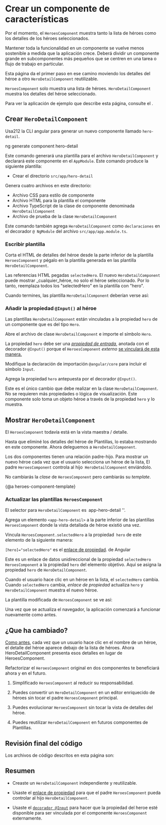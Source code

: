 # Crear un componente de características

Por el momento, el `HeroesComponent` muestra tanto la lista de héroes como los detalles de los héroes seleccionados.

Mantener toda la funcionalidad en un componente se vuelve menos sostenible a medida que la aplicación crece.
Deberá dividir un componente grande en subcomponentes más pequeños que se centren en una tarea o flujo de trabajo en particular.

Esta página da el primer paso en ese camino moviendo los detalles del héroe a otro `HeroDetailComponent` reutilizable.

`HeroesComponent` solo muestra una lista de héroes.
`HeroDetailComponent` muestra los detalles del héroe seleccionado. 

<div class="alert is-helpful">
Para ver la aplicación de ejemplo que describe esta página, consulte el <live-example></live-example>.

</div>

## Crear `HeroDetailComponent`

Usa212 la CLI angular para generar un nuevo componente llamado `hero-detail`.

<code-example language="sh" class="code-shell">
  ng generate component hero-detail
</code-example>

Este comando generará una plantilla para el archivo `HeroDetailComponent` y declarará este componente en el `AppModule`.
Este comando produce la siguiente plantilla:

* Crear el directorio `src/app/hero-detail`

Genera cuatro archivos en este directorio:

* Archivo CSS para estilo de componente
* Archivo HTML para la plantilla el componente 
* Archivo TypeScript de la clase de componente denominada `HeroDetailComponent`
* Archivo de prueba de la clase `HeroDetailComponent`

Este comando también agrega `HeroDetailComponent` como `declaraciones` en el decorador `@ NgModule` del archivo `src/app/app.module.ts`.


### Escribir plantilla

Corta el HTML de detalles del héroe desde la parte inferior de la plantilla `HeroesComponent` y pégalo en la plantilla generada en las plantilla `HeroDetailComponent`.

Las referencias HTML pegadas `selectedHero`.
El nuevo `HeroDetailComponent` puede mostrar _cualquier_héroe, no solo el héroe seleccionado.
Por lo tanto, reemplaza todos los "selectedHero" en la plantilla con "hero".

Cuando termines, las plantilla `HeroDetailComponent` deberían verse así:

<code-example path="toh-pt3/src/app/hero-detail/hero-detail.component.html" header="src/app/hero-detail/hero-detail.component.html"></code-example>

### Añadir la propiedad `@Input()` al héroe 

Las plantillas `HeroDetailComponent` están vinculadas a la propiedad `hero` de un componente que es del tipo `Hero`.

Abre el archivo de clase `HeroDetailComponent` e importe el símbolo `Hero`.

<code-example path="toh-pt3/src/app/hero-detail/hero-detail.component.ts" 
region="import-hero" header="src/app/hero-detail/hero-detail.component.ts (import Hero)">
</code-example>

La propiedad `hero` debe ser una [_propiedad de entrada_](guide/template-syntax#inputs-outputs " Input and Output properties"), anotada con el decorador `@Input()` porque el `HeroesComponent` _externo_ [se vinculará de esta manera.](#heroes-component-template)

<code-example path="toh-pt3/src/app/heroes/heroes.component.html" region="hero-detail-binding">
</code-example>

Modifique la declaración de importación `@angular/core` para incluir el símbolo `Input`.

<code-example path="toh-pt3/src/app/hero-detail/hero-detail.component.ts" region="import-input" header="src/app/hero-detail/hero-detail.component.ts (import Input)"></code-example>

Agrega la propiedad `hero` antepuesta por el decorador `@Input()`.

<code-example path="toh-pt3/src/app/hero-detail/hero-detail.component.ts" header="src/app/hero-detail/hero-detail.component.ts" region="input-hero"></code-example>

Este es el único cambio que debe realizar en la clase `HeroDetailComponent`.
No se requieren más propiedades o lógica de visualización.
Este componente solo toma un objeto héroe a través de la propiedad `hero` y lo muestra.

## Mostrar `HeroDetailComponent`

El `HeroesComponent` todavía está en la vista maestra / detalle.

Hasta que eliminé los detalles del héroe de Plantillas, lo estaba mostrando en este componente. Ahora deleguemos a `HeroDetailComponent`.

Los dos componentes tienen una relación padre-hijo.
Para mostrar un nuevo héroe cada vez que el usuario selecciona un héroe de la lista,
El padre `HeroesComponent` controla al hijo` HeroDetailComponent` enviándolo.

No cambiarás la _clase_ de `HeroesComponent` pero cambiarás su _template_.

{@a heroes-component-template}

### Actualizar las plantillas `HeroesComponent`

El selector para `HeroDetailComponent` es` `app-hero-detail ''.

Agrega un elemento `<app-hero-detail>` a la parte inferior de las plantillas `HeroesComponent` donde la vista detallada de héroe existió una vez.

Vincula `HeroesComponent.selectedHero` a la propiedad` hero` de este elemento de la siguiente manera:

<code-example path="toh-pt3/src/app/heroes/heroes.component.html" region="hero-detail-binding" header="heroes.component.html (HeroDetail binding)">

</code-example>

`[hero]="selectedHero"` es el [enlace de propiedad](guide/template-syntax#property-binding). de Angular

Este es un enlace de datos unidireccional de la propiedad `selectedHero`  `HeroesComponent` a la propiedad `hero` del elemento objetivo.
Aquí se asigna la propiedad `hero` de `HeroDetailComponent`.

Cuando el usuario hace clic en un héroe en la lista, el `selectedHero` cambia.
Cuando `selectedHero` cambia, _enlace de propiedad_ actualiza `hero` y
  `HeroDetailComponent` muestra el nuevo héroe.

La plantilla modificada de `HeroesComponent` se ve así:

<code-example path="toh-pt3/src/app/heroes/heroes.component.html"
  header="heroes.component.html"></code-example>

Una vez que se actualiza el navegador, la aplicación comenzará a funcionar nuevamente como antes.

## ¿Que ha cambiado?

[Como antes](tutorial/toh-pt2), cada vez que un usuario hace clic en el nombre de un héroe, el detalle del héroe aparece debajo de la lista de héroes. Ahora HeroDetailComponent presenta esos detalles en lugar de HeroesComponent.

Refactorizar el `HeroesComponent` original en dos componentes te beneficiará ahora y en el futuro.

1. Simplificado `HeroesComponent` al reducir su responsabilidad.

1. Puedes convertir un `HeroDetailComponent` en un editor enriquecido de héroes sin tocar el padre `HeroesComponent` principal.

1. Puedes evolucionar `HeroesComponent` sin tocar la vista de detalles del héroe.

1. Puedes reutilizar `HeroDetailComponent` en futuros componentes de Plantillas.

## Revisión final del código

Los archivos de código descritos en esta página son:

<code-tabs>

  <code-pane header="src/app/hero-detail/hero-detail.component.ts" path="toh-pt3/src/app/hero-detail/hero-detail.component.ts">
  </code-pane>

  <code-pane header="src/app/hero-detail/hero-detail.component.html" path="toh-pt3/src/app/hero-detail/hero-detail.component.html">
  </code-pane>

  <code-pane header="src/app/heroes/heroes.component.html" path="toh-pt3/src/app/heroes/heroes.component.html">
  </code-pane>

  <code-pane header="src/app/app.module.ts" path="toh-pt3/src/app/app.module.ts">
  </code-pane>

</code-tabs>

## Resumen

* Creaste un `HeroDetailComponent` independiente y reutilizable.


* Usaste el [enlace de propiedad](guide/template-syntax#property-binding) para que el padre `HeroesComponent` pueda controlar al hijo `HeroDetailComponent`.


* Usaste el [`decorador @Input`](guide/template-syntax#inputs-outputs) para hacer que la propiedad del heroe esté disponible para ser vinculada por el componente `HeroesComponent` externamente.